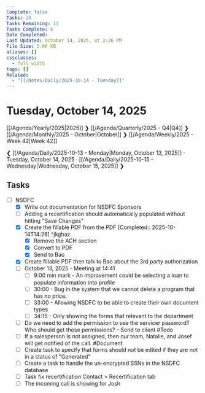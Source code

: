 ```yaml
---
Complete: false
Tasks: 19
Tasks Remaining: 13
Tasks Complete: 6
Date Completed:
Last Updated: October 14, 2025, at 2:26 PM
File Size: 2.00 KB
aliases: []
cssclasses:
  - full_width
tags: []
Related:
  - "[[/Notes/Daily/2025-10-14 - Tuesday]]"
---
```

# Tuesday, October 14, 2025

[[/Agenda/Yearly/2025|2025]] ❯ [[/Agenda/Quarterly/2025 - Q4|Q4]] ❯ [[/Agenda/Monthly/2025 - October|October]] ❯ [[/Agenda/Weekly/2025 - Week 42|Week 42]]

❮ [[/Agenda/Daily/2025-10-13 - Monday|Monday, October 13, 2025]] · Tuesday, October 14, 2025 · [[/Agenda/Daily/2025-10-15 - Wednesday|Wednesday, October 15, 2025]] ❯

## Tasks

- [ ] NSDFC
    - [x] Write out documentation for NSDFC Sponsors
    - [ ] Adding a recertification should automatically populated without hitting "Save Changes"
    - [x] Create the fillable PDF from the PDF [Completed:: 2025-10-14T14:26] ^jkghaz
        - [x] Remove the ACH section
        - [x] Convert to PDF
        - [x] Send to Bao
    - [x] Create fillable PDF then talk to Bao about the 3rd party authorization
    - [ ] October 13, 2025 - Meeting at 14:41
        - [ ] 9:00 min mark - An improvement could be selecting a loan to populate information into profile
        - [ ] 30:00 - Bug in the system that we cannot delete a program that has no price.
        - [ ] 33:00 - Allowing NSDFC to be able to create their own document types 
        - [ ] 34:15 - Only showing the forms that relevant to the department 
    - [ ] Do we need to add the permission to see the servicer password? Who should get these permissions? - Send to client #Todo  
    - [ ] If a salesperson is not assigned, then our team, Natalie, and Josef will get notified of the call. #Document
    - [ ] Create task to specify that forms should not be edited if they are not in a status of "Generated"
    - [ ] Create a task to handle the un-encrypted SSNs in the NSDFC database
    - [ ] Task fix recertification Contact > Recertification tab
    - [ ] The incoming call is showing for Josh